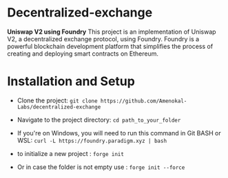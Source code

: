 # Decentralized-exchange
**Uniswap V2 using Foundry**
This project is an implementation of Uniswap V2, a decentralized exchange protocol, using Foundry. Foundry is a powerful blockchain development platform that simplifies the process of creating and deploying smart contracts on Ethereum.

# Installation and Setup
- Clone the project:
`git clone https://github.com/Amenokal-Labs/decentralized-exchange`

- Navigate to the project directory:
`cd path_to_your_folder`

- If you're on Windows, you will need to run this command in  Git BASH or WSL: 
 `curl -L https://foundry.paradigm.xyz | bash`

- to initialize a new project : 
 `forge init `
 
- Or in case the folder is not empty use :
  `forge init --force`

  
